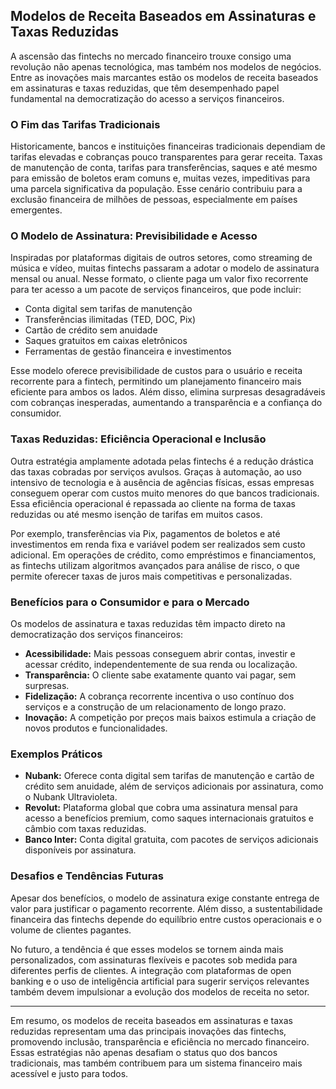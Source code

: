 ## Modelos de Receita Baseados em Assinaturas e Taxas Reduzidas

A ascensão das fintechs no mercado financeiro trouxe consigo uma revolução não apenas tecnológica, mas também nos modelos de negócios. Entre as inovações mais marcantes estão os modelos de receita baseados em assinaturas e taxas reduzidas, que têm desempenhado papel fundamental na democratização do acesso a serviços financeiros.

### O Fim das Tarifas Tradicionais

Historicamente, bancos e instituições financeiras tradicionais dependiam de tarifas elevadas e cobranças pouco transparentes para gerar receita. Taxas de manutenção de conta, tarifas para transferências, saques e até mesmo para emissão de boletos eram comuns e, muitas vezes, impeditivas para uma parcela significativa da população. Esse cenário contribuiu para a exclusão financeira de milhões de pessoas, especialmente em países emergentes.

### O Modelo de Assinatura: Previsibilidade e Acesso

Inspiradas por plataformas digitais de outros setores, como streaming de música e vídeo, muitas fintechs passaram a adotar o modelo de assinatura mensal ou anual. Nesse formato, o cliente paga um valor fixo recorrente para ter acesso a um pacote de serviços financeiros, que pode incluir:

- Conta digital sem tarifas de manutenção
- Transferências ilimitadas (TED, DOC, Pix)
- Cartão de crédito sem anuidade
- Saques gratuitos em caixas eletrônicos
- Ferramentas de gestão financeira e investimentos

Esse modelo oferece previsibilidade de custos para o usuário e receita recorrente para a fintech, permitindo um planejamento financeiro mais eficiente para ambos os lados. Além disso, elimina surpresas desagradáveis com cobranças inesperadas, aumentando a transparência e a confiança do consumidor.

### Taxas Reduzidas: Eficiência Operacional e Inclusão

Outra estratégia amplamente adotada pelas fintechs é a redução drástica das taxas cobradas por serviços avulsos. Graças à automação, ao uso intensivo de tecnologia e à ausência de agências físicas, essas empresas conseguem operar com custos muito menores do que bancos tradicionais. Essa eficiência operacional é repassada ao cliente na forma de taxas reduzidas ou até mesmo isenção de tarifas em muitos casos.

Por exemplo, transferências via Pix, pagamentos de boletos e até investimentos em renda fixa e variável podem ser realizados sem custo adicional. Em operações de crédito, como empréstimos e financiamentos, as fintechs utilizam algoritmos avançados para análise de risco, o que permite oferecer taxas de juros mais competitivas e personalizadas.

### Benefícios para o Consumidor e para o Mercado

Os modelos de assinatura e taxas reduzidas têm impacto direto na democratização dos serviços financeiros:

- **Acessibilidade:** Mais pessoas conseguem abrir contas, investir e acessar crédito, independentemente de sua renda ou localização.
- **Transparência:** O cliente sabe exatamente quanto vai pagar, sem surpresas.
- **Fidelização:** A cobrança recorrente incentiva o uso contínuo dos serviços e a construção de um relacionamento de longo prazo.
- **Inovação:** A competição por preços mais baixos estimula a criação de novos produtos e funcionalidades.

### Exemplos Práticos

- **Nubank:** Oferece conta digital sem tarifas de manutenção e cartão de crédito sem anuidade, além de serviços adicionais por assinatura, como o Nubank Ultravioleta.
- **Revolut:** Plataforma global que cobra uma assinatura mensal para acesso a benefícios premium, como saques internacionais gratuitos e câmbio com taxas reduzidas.
- **Banco Inter:** Conta digital gratuita, com pacotes de serviços adicionais disponíveis por assinatura.

### Desafios e Tendências Futuras

Apesar dos benefícios, o modelo de assinatura exige constante entrega de valor para justificar o pagamento recorrente. Além disso, a sustentabilidade financeira das fintechs depende do equilíbrio entre custos operacionais e o volume de clientes pagantes.

No futuro, a tendência é que esses modelos se tornem ainda mais personalizados, com assinaturas flexíveis e pacotes sob medida para diferentes perfis de clientes. A integração com plataformas de open banking e o uso de inteligência artificial para sugerir serviços relevantes também devem impulsionar a evolução dos modelos de receita no setor.

---

Em resumo, os modelos de receita baseados em assinaturas e taxas reduzidas representam uma das principais inovações das fintechs, promovendo inclusão, transparência e eficiência no mercado financeiro. Essas estratégias não apenas desafiam o status quo dos bancos tradicionais, mas também contribuem para um sistema financeiro mais acessível e justo para todos.